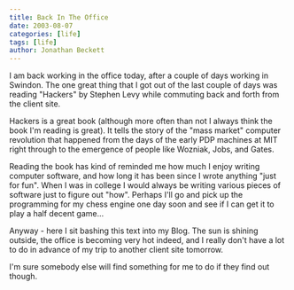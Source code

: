 ```yaml
---
title: Back In The Office
date: 2003-08-07
categories: [life]
tags: [life]
author: Jonathan Beckett
---
```


I am back working in the office today, after a couple of days working in Swindon. The one great thing that I got out of the last couple of days was reading "Hackers" by Stephen Levy while commuting back and forth from the client site.

Hackers is a great book (although more often than not I always think the book I'm reading is great). It tells the story of the "mass market" computer revolution that happened from the days of the early PDP machines at MIT right through to the emergence of people like Wozniak, Jobs, and Gates.

Reading the book has kind of reminded me how much I enjoy writing computer software, and how long it has been since I wrote anything "just for fun". When I was in college I would always be writing various pieces of software just to figure out "how". Perhaps I'll go and pick up the programming for my chess engine one day soon and see if I can get it to play a half decent game...

Anyway - here I sit bashing this text into my Blog. The sun is shining outside, the office is becoming very hot indeed, and I really don't have a lot to do in advance of my trip to another client site tomorrow.

I'm sure somebody else will find something for me to do if they find out though.